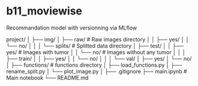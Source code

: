 # b11_moviewise
Recommandation model with versionning via MLflow 

project/
│
├── img/
│   ├── raw/    # Raw images directory
│   │   ├── yes/
│   │   └── no/
│   │
│   └── splits/    # Splitted data directory
│       ├── test/
│       │   ├── yes/    # Images with tumor
│       │   └── no/    # Images without any tumor
│       │
│       ├── train/
│       │   ├── yes/
│       │   └── no/
│       │
│       └── val/
│           ├── yes/
│           └── no/
│
├── functions/ # functions directory
│      ├── load_functions.py
│      ├── rename_split.py
│      └── plot_image.py
│
├── .gitignore
├── main.ipynb    # Main notebook
└── README.md
